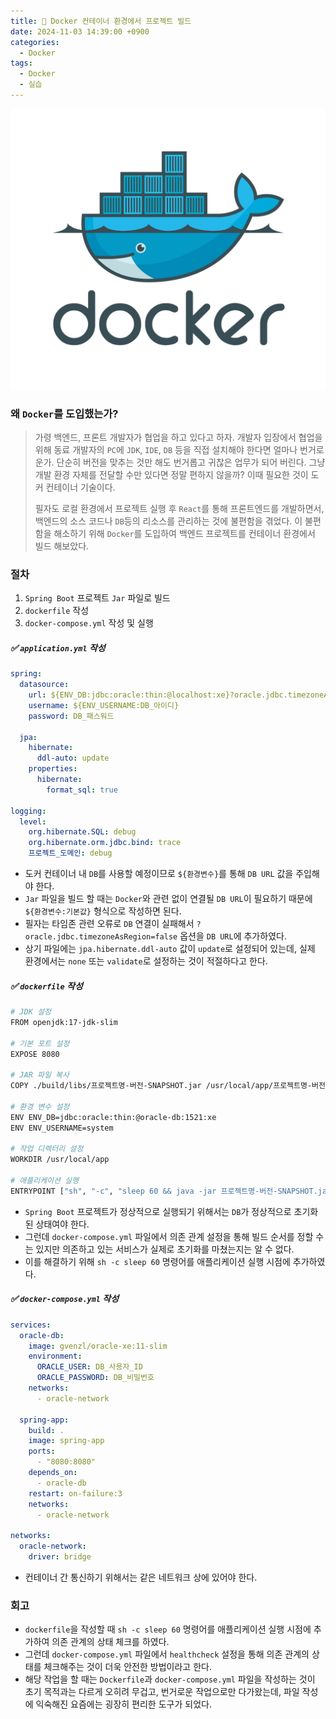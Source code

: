 ```yaml
---
title: 🐳 Docker 컨테이너 환경에서 프로젝트 빌드
date: 2024-11-03 14:39:00 +0900
categories:
  - Docker
tags:
  - Docker
  - 실습
---
```



![Pasted image 20250521005345.png](/assets/image/Pasted_image_20250521005345.png)
### 왜 `Docker`를 도입했는가?
> 가령 백엔드, 프론트 개발자가 협업을 하고 있다고 하자.
> 개발자 입장에서 협업을 위해 동료 개발자의 `PC`에 `JDK`, `IDE`, `DB` 등을 직접 설치해야 한다면 얼마나 번거로운가. 단순히 버전을 맞추는 것만 해도 번거롭고 귀찮은 업무가 되어 버린다. 
> 그냥 개발 환경 자체를 전달할 수만 있다면 정말 편하지 않을까?
> 이때 필요한 것이 도커 컨테이너 기술이다.
> 
> 필자도 로컬 환경에서 프로젝트 실행 후 `React`를 통해 프론트엔드를 개발하면서, 백엔드의 소스 코드나 `DB`등의 리소스를 관리하는 것에 불편함을 겪었다.
> 이 불편함을 해소하기 위해 `Docker`를 도입하여 백엔드 프로젝트를 컨테이너 환경에서 빌드 해보았다.


### 절차
1. `Spring Boot` 프로젝트 `Jar` 파일로 빌드
2. `dockerfile` 작성
3. `docker-compose.yml` 작성 및 실행


##### ✅ `application.yml` 작성
```yml
spring:
  datasource:
    url: ${ENV_DB:jdbc:oracle:thin:@localhost:xe}?oracle.jdbc.timezoneAsRegion=false
    username: ${ENV_USERNAME:DB_아이디}
    password: DB_패스워드

  jpa:
    hibernate:
      ddl-auto: update
    properties:
      hibernate:
        format_sql: true

logging:
  level:
    org.hibernate.SQL: debug
    org.hibernate.orm.jdbc.bind: trace
    프로젝트_도메인: debug
```
- 도커 컨테이너 내 `DB`를 사용할 예정이므로 `${환경변수}`를 통해 `DB URL` 값을 주입해야 한다.
- `Jar` 파일을 빌드 할 때는 `Docker`와 관련 없이 연결될 `DB URL`이 필요하기 때문에 `${환경변수:기본값}` 형식으로 작성하면 된다.
-  필자는 타임존 관련 오류로 `DB` 연결이 실패해서 `?oracle.jdbc.timezoneAsRegion=false` 옵션을 `DB URL`에 추가하였다.
- 상기 파일에는 `jpa.hibernate.ddl-auto` 값이 `update`로 설정되어 있는데, 실제 환경에서는 `none` 또는 `validate`로 설정하는 것이 적절하다고 한다.


##### ✅ `dockerfile` 작성
```bash
# JDK 설정 
FROM openjdk:17-jdk-slim

# 기본 포트 설정
EXPOSE 8080

# JAR 파일 복사
COPY ./build/libs/프로젝트명-버전-SNAPSHOT.jar /usr/local/app/프로젝트명-버전-SNAPSHOT.jar

# 환경 변수 설정
ENV ENV_DB=jdbc:oracle:thin:@oracle-db:1521:xe
ENV ENV_USERNAME=system

# 작업 디렉터리 설정
WORKDIR /usr/local/app

# 애플리케이션 실행
ENTRYPOINT ["sh", "-c", "sleep 60 && java -jar 프로젝트명-버전-SNAPSHOT.jar"]
```
- `Spring Boot` 프로젝트가 정상적으로 실행되기 위해서는 `DB`가 정상적으로 초기화된 상태여야 한다.
- 그런데 `docker-compose.yml` 파일에서 의존 관계 설정을 통해 빌드 순서를 정할 수는 있지만 의존하고 있는 서비스가 실제로 초기화를 마쳤는지는 알 수 없다.
- 이를 해결하기 위해 `sh -c sleep 60` 명령어를 애플리케이션 실행 시점에 추가하였다.


##### ✅ `docker-compose.yml` 작성
```yml
services:
  oracle-db:
    image: gvenzl/oracle-xe:11-slim
    environment:
      ORACLE_USER: DB_사용자_ID
      ORACLE_PASSWORD: DB_비밀번호
    networks:
      - oracle-network

  spring-app:
    build: .
    image: spring-app
    ports:
      - "8080:8080"
    depends_on:
      - oracle-db
    restart: on-failure:3
    networks:
      - oracle-network

networks:
  oracle-network:
    driver: bridge
```
- 컨테이너 간 통신하기 위해서는 같은 네트워크 상에 있어야 한다. 


### 회고
- `dockerfile`을 작성할 때 `sh -c sleep 60` 명령어를 애플리케이션 실행 시점에 추가하여 의존 관계의 상태 체크를 하였다.
- 그런데 `docker-compose.yml` 파일에서 `healthcheck` 설정을 통해 의존 관계의 상태를 체크해주는 것이 더욱 안전한 방법이라고 한다.
- 해당 작업을 할 때는 `Dockerfile`과 `docker-compose.yml` 파일을 작성하는 것이 초기 목적과는 다르게 오히려 무겁고, 번거로운 작업으로만 다가왔는데, 파일 작성에 익숙해진 요즘에는 굉장히 편리한 도구가 되었다.